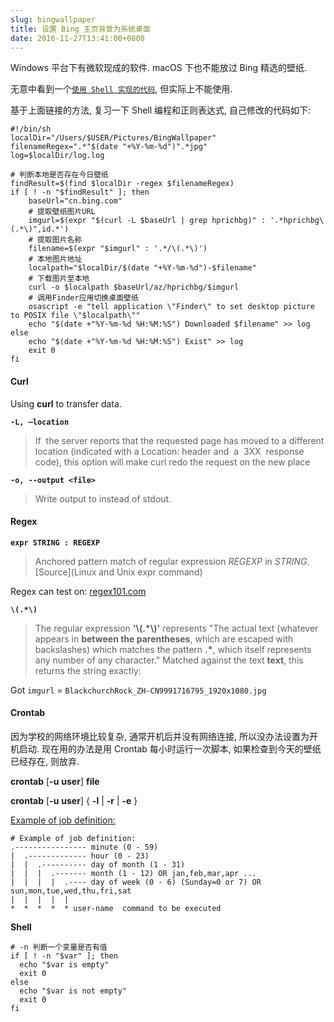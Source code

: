 ```yaml
---
slug: bingwallpaper
title: 设置 Bing 主页背景为系统桌面
date: 2016-11-27T13:41:00+0800
---
```

Windows 平台下有微软现成的软件.
macOS 下也不能放过 Bing 精选的壁纸.

无意中看到一个[`使用 Shell 实现的代码`][Mac OS X自动下载切换桌面壁纸], 但实际上不能使用.

基于上面链接的方法, 复习一下 Shell 编程和正则表达式, 自己修改的代码如下:

```Shell
#!/bin/sh
localDir="/Users/$USER/Pictures/BingWallpaper"
filenameRegex=".*"$(date "+%Y-%m-%d")".*jpg"
log=$localDir/log.log

# 判断本地是否存在今日壁纸
findResult=$(find $localDir -regex $filenameRegex)
if [ ! -n "$findResult" ]; then
    baseUrl="cn.bing.com"
    # 提取壁纸图片URL
    imgurl=$(expr "$(curl -L $baseUrl | grep hprichbg)" : '.*hprichbg\(.*\)",id.*')
    # 提取图片名称
    filename=$(expr "$imgurl" : '.*/\(.*\)')
    # 本地图片地址
    localpath="$localDir/$(date "+%Y-%m-%d")-$filename"
    # 下载图片至本地
    curl -o $localpath $baseUrl/az/hprichbg/$imgurl
    # 调用Finder应用切换桌面壁纸
    osascript -e "tell application \"Finder\" to set desktop picture to POSIX file \"$localpath\""
    echo "$(date +"%Y-%m-%d %H:%M:%S") Downloaded $filename" >> log
else
    echo "$(date +"%Y-%m-%d %H:%M:%S") Exist" >> log
    exit 0
fi
```

#### Curl

Using **curl** to transfer data.

**`-L, —location`**

> If  the server reports that the requested page has moved to a different location (indicated with a Location: header and  a  3XX  response code), this option will make curl redo the request on the new place

**`-o, --output <file>`**

> Write output to <file> instead of stdout.

#### Regex

**`expr STRING : REGEXP`**

> Anchored pattern match of regular expression *REGEXP* in *STRING*. [Source](Linux and Unix expr command)

Regex can test on: [regex101.com][Regex101]

**`\(.*\)`**

> The regular expression **'\\(.*\\)'** represents "The actual text (whatever appears in **between the parentheses**, which are escaped with backslashes) which matches the pattern **.\***, which itself represents any number of any character." Matched against the text **text**, this returns the string exactly:

Got `imgurl` = `BlackchurchRock_ZH-CN9991716795_1920x1080.jpg`

#### Crontab

因为学校的网络环境比较复杂, 通常开机后并没有网络连接, 所以没办法设置为开机启动. 现在用的办法是用 Crontab 每小时运行一次脚本, 如果检查到今天的壁纸已经存在, 则放弃.

**crontab** [**-u** **user**] **file**

**crontab** [**-u** **user**] { **-l** | **-r** | **-e** }

[Example of job definition:][What are the runtime permissions of a cron job?]

```shell
# Example of job definition:
.---------------- minute (0 - 59)
|  .------------- hour (0 - 23)
|  |  .---------- day of month (1 - 31)
|  |  |  .------- month (1 - 12) OR jan,feb,mar,apr ...
|  |  |  |  .---- day of week (0 - 6) (Sunday=0 or 7) OR sun,mon,tue,wed,thu,fri,sat
|  |  |  |  |
*  *  *  *  * user-name  command to be executed
```

**Shell**

```shell
# -n 判断一个变量是否有值
if [ ! -n "$var" ]; then
  echo "$var is empty"
  exit 0
else
  echo "$var is not empty"
  exit 0
fi
```


[Mac OS X自动下载切换桌面壁纸]:http://www.cnblogs.com/feiqihang/p/5076573.html
[curl网站开发指南]:http://www.ruanyifeng.com/blog/2011/09/curl.html
[Linux and Unix expr command]:http://www.computerhope.com/unix/uexpr.htm
[Regex101]:https://regex101.com
[What are the runtime permissions of a cron job?]:http://unix.stackexchange.com/questions/81805/what-are-the-runtime-permissions-of-a-cron-job
[How to Display (List) All Jobs in Cron / Crontab]:https://www.liquidweb.com/kb/how-to-display-list-all-jobs-in-cron-crontab/
